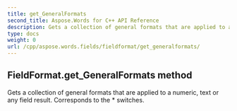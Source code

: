 ```yaml
---
title: get_GeneralFormats
second_title: Aspose.Words for C++ API Reference
description: Gets a collection of general formats that are applied to a numeric, text or any field result. Corresponds to the \* switches. 
type: docs
weight: 0
url: /cpp/aspose.words.fields/fieldformat/get_generalformats/
---
```

## FieldFormat.get_GeneralFormats method


Gets a collection of general formats that are applied to a numeric, text or any field result. Corresponds to the \* switches. 

